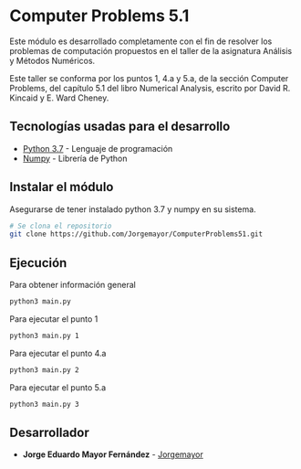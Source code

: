 # Computer Problems 5.1

Este módulo es desarrollado completamente con el fin de resolver los problemas de computación propuestos en el taller de la asignatura Análisis y Métodos Numéricos.

Este taller se conforma por los puntos 1, 4.a y 5.a, de la sección Computer Problems, del capítulo 5.1 del libro Numerical Analysis, escrito por David R. Kincaid y E. Ward Cheney.

## Tecnologías usadas para el desarrollo

* [Python 3.7](python.org) - Lenguaje de programación
* [Numpy](numpy.org) - Librería de Python

## Instalar el módulo

Asegurarse de tener instalado python 3.7 y numpy en su sistema.

```bash
# Se clona el repositorio
git clone https://github.com/Jorgemayor/ComputerProblems51.git
```

## Ejecución

Para obtener información general

```bash
python3 main.py
```

Para ejecutar el punto 1

```bash
python3 main.py 1
```

Para ejecutar el punto 4.a

```bash
python3 main.py 2
```

Para ejecutar el punto 5.a

```bash
python3 main.py 3
```

## Desarrollador

* **Jorge Eduardo Mayor Fernández** - [Jorgemayor](github.com/Jorgemayor)
